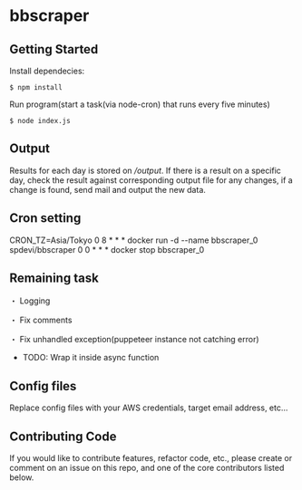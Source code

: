 # bbscraper

## Getting Started

Install dependecies:

```
$ npm install
```

Run program(start a task(via node-cron) that runs every five minutes)

```
$ node index.js
```

## Output

Results for each day is stored on _/output_. If there is a result on a specific
day, check the result against corresponding output file for any changes,
if a change is found, send mail and output the new data.

## Cron setting

CRON_TZ=Asia/Tokyo
0 8 * * * docker run -d --name bbscraper_0 spdevi/bbscraper
0 0 * * * docker stop bbscraper_0

## Remaining task

 ・ Logging

 
 ・ Fix comments
 
 
 ・ Fix unhandled exception(puppeteer instance not catching error)
   - TODO: Wrap it inside async function

## Config files

Replace config files with your AWS credentials, target email address, etc...

## Contributing Code
If you would like to contribute features, refactor code, etc., please create or comment on an issue on this repo, and one of the core contributors listed below.
